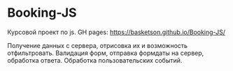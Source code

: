# Booking-JS
Курсовой проект по js.
GH pages: https://basketson.github.io/Booking-JS/


Получение данных с сервера, отрисовка их и возможность отфильтровать.
Валидация форм, отправка формдаты на сервер, обработка ответа.
Обработка пользовательских событий. 
